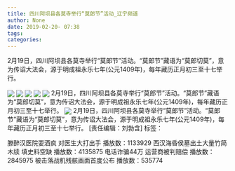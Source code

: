 ```yaml
---
title: 四川阿坝县各莫寺举行“莫郎节”活动_辽宁频道
author: None
date: 2019-02-20- 07:38
tags: 
categories: 
---
```

2月19日，四川阿坝县各莫寺举行“莫郎节”活动。“莫郎节”藏语为“莫郎切莫”，意为传诏大法会，源于明成祖永乐七年(公元1409年)，每年藏历正月初三至十七举行。
<!-- more -->
                
<img align="center" border="0" src="http://p3.ifengimg.com/fck/2019_08/663148d4ed6057b_w540_h360.jpg" />
                
<img align="center" border="0" src="http://p3.ifengimg.com/fck/2019_08/a9bebf9cac4e1d2_w540_h360.jpg" />
            
<img align="center" border="0" src="http://p3.ifengimg.com/fck/2019_08/32b8588bbca4879_w540_h360.jpg" />
<img align="center" border="0" src="http://p3.ifengimg.com/fck/2019_08/342875781b83e17_w540_h360.jpg" />
<img align="center" border="0" src="http://p3.ifengimg.com/fck/2019_08/0a2d2be0b282e2c_w540_h360.jpg" />
2月19日，四川阿坝县各莫寺举行“莫郎节”活动。“莫郎节”藏语为“莫郎切莫”，意为传诏大法会，源于明成祖永乐七年(公元1409年)，每年藏历正月初三至十七举行。
<img align="center" border="0" src="http://p2.ifengimg.com/a/2016/0810/204c433878d5cf9size1_w16_h16.png" />
2月19日，四川阿坝县各莫寺举行“莫郎节”活动。“莫郎节”藏语为“莫郎切莫”，意为传诏大法会，源于明成祖永乐七年(公元1409年)，每年藏历正月初三至十七举行。
[责任编辑：刘勃含]
标签：
 
             
滕醉汉医院耍酒疯 对医生大打出手
播放数：1133929
西汉海昏侯墓出土大量竹简木牍 填史料空缺
播放数：4135875
电话诈骗44万 运营商被判赔偿
播放数：2845975
被击落战机残骸画面首度公布
播放数：535774
